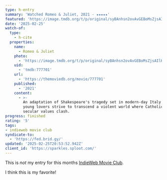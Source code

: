 ```yaml
---
type: h-entry
summary: 'Watched Romeo & Juliet, 2021 - ★★★★★'
featured: 'https://image.tmdb.org/t/p/original/syBAnhsn2ovAvGEBoMsZjsAIlHX.jpg'
date: '2025-02-25'
watch-of:
  type:
    - h-cite
  properties:
    name:
      - Romeo & Juliet
    photo:
      - 'https://image.tmdb.org/t/p/original/syBAnhsn2ovAvGEBoMsZjsAIlHX.jpg'
    uid:
      - 'tmdb:777701'
    url:
      - 'https://themoviedb.org/movie/777701'
    published:
      - '2021'
    content:
      - >-
        An adaptation of Shakespeare's tragedy set in modern-day Italy where two
        young lovers strive to transcend a violent world where Catholic and
        secular values clash.
progress: finished
rating: '5'
tags:
- indieweb movie club
syndicate-to:
  - 'https://fed.brid.gy/'
updated: '2025-02-25T20:53:52.942Z'
client_id: 'https://sparkles.sploot.com/'
---
```

This is *not* my entry for this months [IndieWeb Movie Club](https://indieweb.org/IndieWeb_Movie_Club).

I think this is my favorite!
